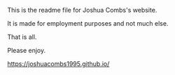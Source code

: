 This is the readme file for Joshua Combs's website.

It is made for employment purposes and not much else.

That is all.

Please enjoy.

https://joshuacombs1995.github.io/
